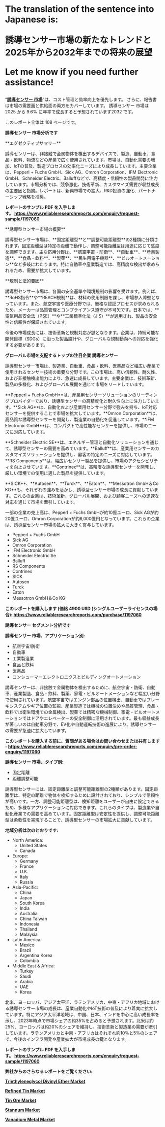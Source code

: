 <p><h1>The translation of the sentence into Japanese is:

**誘導センサー市場の新たなトレンドと2025年から2032年までの将来の展望**

Let me know if you need further assistance!</h1></p><p>&ldquo;<strong><a href="https://www.reliableresearchreports.com/inductive-sensor-r1197060?utm_campaign=107&utm_medium=9&utm_source=Github&utm_content=ia&utm_term=30012025&utm_id=inductive-sensor">誘導センサー 市場</a></strong>&rdquo;は、コスト管理と効率向上を優先します。 さらに、報告書は市場の需要面と供給面の両方をカバーしています。 誘導センサー 市場は 2025 から 9.6% に年率で成長すると予想されています2032 です。</p>
<p>このレポート全体は 108 ページです。</p>
<p><strong>誘導センサー 市場分析です</strong></p>
<p><p>**エグゼクティブサマリー**  </p><p>誘導センサーは、非接触で金属物体を検出するデバイスで、製造、自動車、食品・飲料、物流などの産業で広く使用されています。市場は、自動化需要の増加、IoTの普及、製造プロセスの効率化ニーズにより成長しています。主要企業は、Pepperl + Fuchs GmbH、Sick AG、Omron Corporation、IFM Electronic GmbH、Schneider Electric、Balluffなどで、高精度・信頼性の製品開発に注力しています。市場分析では、競争激化、技術革新、カスタマイズ需要が収益成長の主要因と指摘。レポートは、新興市場での拡大、R&D投資の強化、パートナーシップ戦略を推奨。</p></p>
<p><strong>レポートのサンプル PDF を入手します。&nbsp;<a href="https://www.reliableresearchreports.com/enquiry/request-sample/1197060?utm_campaign=107&utm_medium=9&utm_source=Github&utm_content=ia&utm_term=30012025&utm_id=inductive-sensor">https://www.reliableresearchreports.com/enquiry/request-sample/1197060</a></strong></p>
<p><p>**誘導型センサー市場の概要**  </p><p>誘導型センサー市場は、**固定距離型**と**調整可能距離型**の2種類に分類されます。固定距離型は特定の距離で動作し、調整可能距離型は用途に応じて感度を調整できます。主な応用分野は、**航空宇宙・防衛**、**自動車**、**産業製造**、**食品・飲料**、**製薬**、**民生用電子機器**、**ビルオートメーション**など多岐にわたります。特に自動車や産業製造では、高精度な検出が求められるため、需要が拡大しています。  </p><p>**規制と法的要因**  </p><p>誘導型センサー市場は、各国の安全基準や環境規制の影響を受けます。例えば、**RoHS指令**や**REACH規制**は、材料の使用制限を課し、市場参入障壁となっています。また、航空宇宙や医療分野では、厳格な認証プロセスが求められるため、メーカーは品質管理とコンプライアンス遵守が不可欠です。日本では、**電気用品安全法（PSE）**や**工業標準化法（JIS）**が適用され、製品の安全性と信頼性が保証されています。  </p><p>今後の市場成長には、技術革新と規制対応が鍵となります。企業は、持続可能な開発目標（SDGs）に沿った製品設計や、グローバルな規制動向への対応を強化する必要があります。</p></p>
<p><strong>グローバル市場を支配するトップの注目企業 誘導センサー</strong></p>
<p><p>誘導型センサー市場は、製造業、自動車、食品・飲料、医薬品など幅広い産業で使用されるセンサー技術の重要な分野です。この市場は、高い信頼性、耐久性、および非接触検出能力により、急速に成長しています。主要企業は、技術革新、製品の多様化、およびグローバル展開を通じて市場をリードしています。</p><p>**Pepperl + Fuchs GmbH**は、産業用センサーソリューションのリーディングプロバイダーであり、誘導型センサーの高精度化と耐久性向上に注力しています。**Sick AG**は、自動化および産業用センサー分野で強みを持ち、IoT対応センサーを提供することで市場を拡大しています。**Omron Corporation**は、高品質な誘導型センサーを開発し、製造業の自動化を促進しています。**IFM Electronic GmbH**は、コンパクトで高性能なセンサーを提供し、市場のニーズに対応しています。</p><p>**Schneider Electric SE**は、エネルギー管理と自動化ソリューションを通じて、誘導型センサーの需要を高めています。**Balluff**は、産業用センサーのカスタマイズソリューションを提供し、顧客の特定のニーズに対応しています。**RS Components**は、幅広いセンサー製品を提供し、市場のアクセシビリティを向上させています。**Contrinex**は、高精度な誘導型センサーを開発し、厳しい環境での使用に適した製品を提供しています。</p><p>**SICK**、**Autosen**、**Turck**、**Eaton**、**Messotron GmbH＆Co KG**も、それぞれの強みを活かし、誘導型センサー市場の成長に貢献しています。これらの企業は、技術革新、グローバル展開、および顧客ニーズへの迅速な対応を通じて市場を牽引しています。</p><p>一部の企業の売上高は、Pepperl + Fuchs GmbHが約10億ユーロ、Sick AGが約20億ユーロ、Omron Corporationが約8,000億円となっています。これらの企業は、誘導型センサー市場の拡大に大きく寄与しています。</p></p>
<p><ul><li>Pepperl + Fuchs GmbH</li><li>Sick AG</li><li>Omron Corporation</li><li>IFM Electronic GmbH</li><li>Schneider Electric Se</li><li>Balluff</li><li>RS Components</li><li>Contrinex</li><li>SICK</li><li>Autosen</li><li>Turck</li><li>Eaton</li><li>Messotron GmbH＆Co KG</li></ul></p>
<p><strong>このレポートを購入します (価格 4900 USD (シングルユーザーライセンスの場合):&nbsp;<a href="https://www.reliableresearchreports.com/purchase/1197060?utm_campaign=107&utm_medium=9&utm_source=Github&utm_content=ia&utm_term=30012025&utm_id=inductive-sensor">https://www.reliableresearchreports.com/purchase/1197060</a></strong></p>
<p><strong>誘導センサー セグメント分析です</strong></p>
<p><strong>誘導センサー 市場、アプリケーション別:</strong></p>
<p><ul><li>航空宇宙/防衛</li><li>自動車</li><li>工業製造業</li><li>食品と飲料</li><li>医薬品</li><li>コンシューマーエレクトロニクスとビルディングオートメーション</li></ul></p>
<p><p>誘導センサーは、非接触で金属物体を検出するために、航空宇宙・防衛、自動車、産業製造、食品・飲料、製薬、家電・ビルオートメーションなど幅広い分野で使用されています。航空宇宙ではエンジン部品の位置検出、自動車ではブレーキシステムやギア位置の監視、産業製造では機械の位置決めや品質管理、食品・飲料では衛生環境での金属検出、製薬では精密な機械制御、家電・ビルオートメーションではドアやエレベーターの安全制御に活用されています。最も収益成長が著しいのは自動車分野で、EV化や自動運転技術の進展により、誘導センサーの需要が急速に拡大しています。</p></p>
<p><strong>このレポートを購入する前に、質問がある場合はお問い合わせまたは共有します - <a href="https://www.reliableresearchreports.com/enquiry/pre-order-enquiry/1197060?utm_campaign=107&utm_medium=9&utm_source=Github&utm_content=ia&utm_term=30012025&utm_id=inductive-sensor">https://www.reliableresearchreports.com/enquiry/pre-order-enquiry/1197060</a></strong></p>
<p><strong>誘導センサー 市場、タイプ別:</strong></p>
<p><ul><li>固定距離</li><li>距離調整可能</li></ul></p>
<p><p>誘導型センサーには、固定距離型と調整可能距離型の2種類があります。固定距離型は、特定の距離で物体を検知するために設計されており、シンプルで信頼性が高いです。一方、調整可能距離型は、検知距離をユーザーが自由に設定できるため、多様なアプリケーションに対応できます。これらのタイプは、製造業や自動化産業での需要を高めています。固定距離型は安定性を提供し、調整可能距離型は柔軟性を実現することで、誘導型センサーの市場拡大に貢献しています。</p></p>
<p><strong>地域分析は次のとおりです:</strong></p>
<p><ul>
    <li>
        North America:
        <ul>
            <li>United States</li>
            <li>Canada</li>
        </ul>
    </li>
    <li>
        Europe:
        <ul>
            <li>Germany</li>
            <li>France</li>
            <li>U.K.</li>
            <li>Italy</li>
            <li>Russia</li>
        </ul>
    </li>
    <li>
        Asia-Pacific:
        <ul>
            <li>China</li>
            <li>Japan</li>
            <li>South Korea</li>
            <li>India</li>
            <li>Australia</li>
            <li>China Taiwan</li>
            <li>Indonesia</li>
            <li>Thailand</li>
            <li>Malaysia</li>
        </ul>
    </li>
    <li>
        Latin America:
        <ul>
            <li>Mexico</li>
            <li>Brazil</li>
            <li>Argentina Korea</li>
            <li>Colombia</li>
        </ul>
    </li>
    <li>
        Middle East & Africa:
        <ul>
            <li>Turkey</li>
            <li>Saudi</li>
            <li>Arabia</li>
            <li>UAE</li>
            <li>Korea</li>
        </ul>
    </li>
    </ul></p>
<p><p>北米、ヨーロッパ、アジア太平洋、ラテンアメリカ、中東・アフリカ地域における誘導センサー市場の成長は、産業自動化やIoT技術の普及により着実に拡大しています。特にアジア太平洋地域は、中国、日本、インドを中心に高い成長率を示し、2023年時点で市場シェアの約35%を占めると予想されます。北米は約25%、ヨーロッパは約20%のシェアを維持し、技術革新と製造業の需要が牽引しています。ラテンアメリカと中東・アフリカはそれぞれ約10%と5%のシェアで、今後のインフラ開発や産業拡大が市場成長の鍵となります。</p></p>
<p><strong>レポートのサンプル PDF を入手します。&nbsp;<a href="https://www.reliableresearchreports.com/enquiry/request-sample/1197060?utm_campaign=107&utm_medium=9&utm_source=Github&utm_content=ia&utm_term=30012025&utm_id=inductive-sensor">https://www.reliableresearchreports.com/enquiry/request-sample/1197060</a></strong></p>
<p><strong></strong></p>
<p><strong></strong></p>
<p><strong></strong></p>
<p><strong></strong></p>
<p><strong>弊社からのさらなるレポートをご覧ください:</strong></p>
<p><strong><p><a href="https://github.com/tashipmhuiri/Market-Research-Report-List-1/blob/main/triethyleneglycol-divinyl-ether-market.md?utm_campaign=107&utm_medium=9&utm_source=Github&utm_content=ia&utm_term=30012025&utm_id=inductive-sensor">Triethyleneglycol Divinyl Ether Market</a></p><p><a href="https://github.com/namvartiffer/Market-Research-Report-List-1/blob/main/refined-tin-market.md?utm_campaign=107&utm_medium=9&utm_source=Github&utm_content=ia&utm_term=30012025&utm_id=inductive-sensor">Refined Tin Market</a></p><p><a href="https://github.com/ashepherd82/Market-Research-Report-List-6/blob/main/tin-ore-market.md?utm_campaign=107&utm_medium=9&utm_source=Github&utm_content=ia&utm_term=30012025&utm_id=inductive-sensor">Tin Ore Market</a></p><p><a href="https://github.com/lynlynyusay/Market-Research-Report-List-1/blob/main/stannum-market.md?utm_campaign=107&utm_medium=9&utm_source=Github&utm_content=ia&utm_term=30012025&utm_id=inductive-sensor">Stannum Market</a></p><p><a href="https://github.com/balapopepi/Market-Research-Report-List-1/blob/main/vanadium-metal-market.md?utm_campaign=107&utm_medium=9&utm_source=Github&utm_content=ia&utm_term=30012025&utm_id=inductive-sensor">Vanadium Metal Market</a></p></strong></p>